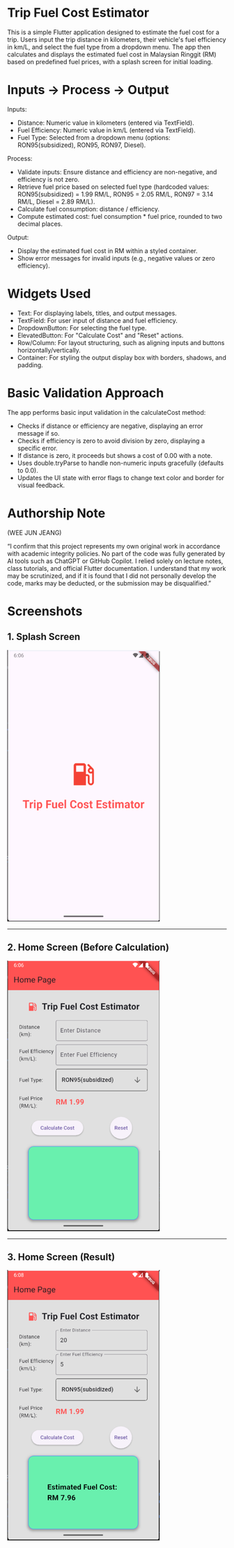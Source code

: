 # Trip Fuel Cost Estimator
This is a simple Flutter application designed to estimate the fuel cost for a trip. Users input the trip distance in kilometers, their vehicle's fuel efficiency in km/L, and select the fuel type from a dropdown menu. The app then calculates and displays the estimated fuel cost in Malaysian Ringgit (RM) based on predefined fuel prices, with a splash screen for initial loading.

# Inputs → Process → Output
Inputs:
* Distance: Numeric value in kilometers (entered via TextField).
* Fuel Efficiency: Numeric value in km/L (entered via TextField).
* Fuel Type: Selected from a dropdown menu (options: RON95(subsidized), RON95, RON97, Diesel).

Process:
* Validate inputs: Ensure distance and efficiency are non-negative, and efficiency is not zero.
* Retrieve fuel price based on selected fuel type (hardcoded values: RON95(subsidized) = 1.99 RM/L, RON95 = 2.05 RM/L, RON97 = 3.14 RM/L, Diesel = 2.89 RM/L).
* Calculate fuel consumption: distance / efficiency.
* Compute estimated cost: fuel consumption * fuel price, rounded to two decimal places.

Output:
* Display the estimated fuel cost in RM within a styled container.
* Show error messages for invalid inputs (e.g., negative values or zero efficiency).

# Widgets Used
* Text: For displaying labels, titles, and output messages.
* TextField: For user input of distance and fuel efficiency.
* DropdownButton: For selecting the fuel type.
* ElevatedButton: For "Calculate Cost" and "Reset" actions.
* Row/Column: For layout structuring, such as aligning inputs and buttons horizontally/vertically.
* Container: For styling the output display box with borders, shadows, and padding.

# Basic Validation Approach
The app performs basic input validation in the calculateCost method:
* Checks if distance or efficiency are negative, displaying an error message if so.
* Checks if efficiency is zero to avoid division by zero, displaying a specific error.
* If distance is zero, it proceeds but shows a cost of 0.00 with a note.
* Uses double.tryParse to handle non-numeric inputs gracefully (defaults to 0.0).
* Updates the UI state with error flags to change text color and border for visual feedback.

# Authorship Note
(WEE JUN JEANG)

“I confirm that this project represents my own original work in accordance with academic integrity policies. No part of the code was fully generated by AI tools such as ChatGPT or GitHub Copilot. I relied solely on lecture notes, class tutorials, and official Flutter documentation. I understand that my work may be scrutinized, and if it is found that I did not personally develop the code, marks may be deducted, or the submission may be disqualified.”

# Screenshots
## 1. Splash Screen
<img src="screenshots/splash_page.png" width="350" alt="Splash Screen">

---

## 2. Home Screen (Before Calculation)
<img src="screenshots/home_before_calculation.png" width="350" alt="Home Screen before input">

---

## 3. Home Screen (Result)
<img src="screenshots/home_after_calculation.png" width="350" alt="Home Screen showing final cost output">